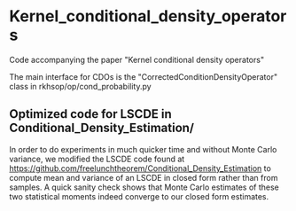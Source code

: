 # Kernel_conditional_density_operators
Code accompanying the paper "Kernel conditional density operators"

The main interface for CDOs is the "CorrectedConditionDensityOperator" class in rkhsop/op/cond_probability.py

## Optimized code for LSCDE in Conditional_Density_Estimation/

In order to do experiments in much quicker time and without Monte Carlo variance,
we modified the LSCDE code found at https://github.com/freelunchtheorem/Conditional_Density_Estimation
to compute mean and variance of an LSCDE in closed form rather than from samples.
A quick sanity check shows that Monte Carlo estimates of these two statistical moments indeed
converge to our closed form estimates.